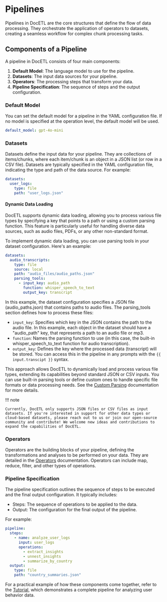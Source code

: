# Pipelines

Pipelines in DocETL are the core structures that define the flow of data processing. They orchestrate the application of operators to datasets, creating a seamless workflow for complex chunk processing tasks.

## Components of a Pipeline

A pipeline in DocETL consists of four main components:

1. **Default Model**: The language model to use for the pipeline.
2. **Datasets**: The input data sources for your pipeline.
3. **Operators**: The processing steps that transform your data.
4. **Pipeline Specification**: The sequence of steps and the output configuration.

### Default Model

You can set the default model for a pipeline in the YAML configuration file. If no model is specified at the operation level, the default model will be used.

```yaml
default_model: gpt-4o-mini
```

### Datasets

Datasets define the input data for your pipeline. They are collections of items/chunks, where each item/chunk is an object in a JSON list (or row in a CSV file). Datasets are typically specified in the YAML configuration file, indicating the type and path of the data source. For example:

```yaml
datasets:
  user_logs:
    type: file
    path: "user_logs.json"
```

#### Dynamic Data Loading

DocETL supports dynamic data loading, allowing you to process various file types by specifying a key that points to a path or using a custom parsing function. This feature is particularly useful for handling diverse data sources, such as audio files, PDFs, or any other non-standard format.

To implement dynamic data loading, you can use parsing tools in your dataset configuration. Here's an example:

```yaml
datasets:
  audio_transcripts:
    type: file
    source: local
    path: "audio_files/audio_paths.json"
    parsing_tools:
      - input_key: audio_path
        function: whisper_speech_to_text
        output_key: transcript
```

In this example, the dataset configuration specifies a JSON file (audio_paths.json) that contains paths to audio files. The parsing_tools section defines how to process these files:

- `input_key`: Specifies which key in the JSON contains the path to the audio file. In this example, each object in the dataset should have a "audio_path" key, that represents a path to an audio file or mp3.
- `function`: Names the parsing function to use (in this case, the built-in whisper_speech_to_text function for audio transcription).
- `output_key`: Defines the key where the processed data (transcript) will be stored. You can access this in the pipeline in any prompts with the `{{ input.transcipt }}` syntax.

This approach allows DocETL to dynamically load and process various file types, extending its capabilities beyond standard JSON or CSV inputs. You can use built-in parsing tools or define custom ones to handle specific file formats or data processing needs. See the [Custom Parsing](../examples/custom-parsing.md) documentation for more details.

!!! note

    Currently, DocETL only supports JSON files or CSV files as input datasets. If you're interested in support for other data types or cloud-based datasets, please reach out to us or join our open-source community and contribute! We welcome new ideas and contributions to expand the capabilities of DocETL.

### Operators

Operators are the building blocks of your pipeline, defining the transformations and analyses to be performed on your data. They are detailed in the [Operators](../concepts/operators.md) documentation. Operators can include map, reduce, filter, and other types of operations.

### Pipeline Specification

The pipeline specification outlines the sequence of steps to be executed and the final output configuration. It typically includes:

- Steps: The sequence of operations to be applied to the data.
- Output: The configuration for the final output of the pipeline.

For example:

```yaml
pipeline:
  steps:
    - name: analyze_user_logs
      input: user_logs
      operations:
        - extract_insights
        - unnest_insights
        - summarize_by_country
  output:
    type: file
    path: "country_summaries.json"
```

For a practical example of how these components come together, refer to the [Tutorial](../tutorial.md), which demonstrates a complete pipeline for analyzing user behavior data.
